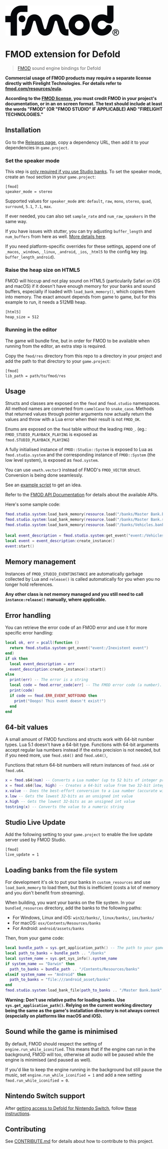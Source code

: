 ![fmod](./docs/fmod_logo.png)

# FMOD extension for Defold

> [FMOD] sound engine bindings for Defold

**Commercial usage of FMOD products may require a separate license directly with
Firelight Technologies. For details refer to [fmod.com/resources/eula][fmod-license].**

**According to the [FMOD license][fmod-license], you must credit FMOD in your
project's documentation, or in an on screen format. The text should include at
least the words "FMOD" (OR "FMOD STUDIO" IF APPLICABLE) AND "FIRELIGHT TECHNOLOGIES."**

[fmod-license]: https://fmod.com/resources/eula

## Installation

Go to the [Releases page](https://github.com/dapetcu21/defold-fmod/releases),
copy a dependency URL, then add it to your dependencies in `game.project`.

### Set the speaker mode

This step is [only required if you use Studio banks][set_software_format].
To set the speaker mode, create an `fmod` section in your `game.project`:

```
[fmod]
speaker_mode = stereo
```

Supported values for `speaker_mode` are: `default`, `raw`, `mono`, `stereo`,
`quad`, `surround`, `5.1`, `7.1`, `max`.

If ever needed, you can also set `sample_rate` and `num_raw_speakers` in the same way.

If you have issues with stutter, you can try adjusting
`buffer_length` and `num_buffers` from here as well.
[More details here](https://fmod.com/resources/documentation-api?version=2.0&page=core-api-system.html#system_setdspbuffersize).

If you need platform-specific overrides for these settings, append one of
`_macos`, `_windows`, `_linux`, `_android`, `_ios`, `_html5` to the config key
(eg. `buffer_length_android`).

### Raise the heap size on HTML5

FMOD will hiccup and not play sound on HTML5 (particularily Safari on iOS and macOS)
if it doesn't have enough memory for your banks and sound buffers, especially if
loaded with `load_bank_memory()`, which copies them into memory. The exact amount 
depends from game to game, but for this example to run, it needs a 512MB heap.

```
[html5]
heap_size = 512
```

### Running in the editor

The game will bundle fine, but in order for FMOD to be available when running
from the editor, an extra step is required.

Copy the `fmod/res` directory from this repo to a directory in your project
and add the path to that directory to your `game.project`:

```
[fmod]
lib_path = path/to/fmod/res
```

## Usage

Structs and classes are exposed on the `fmod` and `fmod.studio` namespaces. All
method names are converted from `camelCase` to `snake_case`. Methods that
returned values through pointer arguments now actually return the values and
throw with a Lua error when their result is not `FMOD_OK`.

Enums are exposed on the `fmod` table without the leading `FMOD_`.
(eg.: `FMOD_STUDIO_PLAYBACK_PLAYING` is exposed as `fmod.STUDIO_PLAYBACK_PLAYING`)

A fully initialised instance of `FMOD::Studio::System` is exposed to Lua as
`fmod.studio.system` and the corresponding instance of
`FMOD::System` (the low level system), is exposed as `fmod.system`.

You can use `vmath.vector3` instead of FMOD's `FMOD_VECTOR` struct. Conversion
is being done seamlessly.

See an [example script][example] to get an idea.

Refer to the [FMOD API Documentation] for details about the available APIs.

Here's some sample code:

```lua
fmod.studio.system:load_bank_memory(resource.load("/banks/Master Bank.bank"), fmod.STUDIO_LOAD_BANK_NORMAL)
fmod.studio.system:load_bank_memory(resource.load("/banks/Master Bank.strings.bank"), fmod.STUDIO_LOAD_BANK_NORMAL)
fmod.studio.system:load_bank_memory(resource.load("/banks/Vehicles.bank"), fmod.STUDIO_LOAD_BANK_NORMAL)

local event_description = fmod.studio.system:get_event("event:/Vehicles/Basic Engine")
local event = event_description:create_instance()
event:start()
```

## Memory management

Instances of `FMOD_STUDIO_EVENTINSTANCE` are automatically garbage collected by
Lua and `release()` is called automatically for you when you no longer hold
references.

**Any other class is not memory managed and you still need to call `instance:release()`
manually, where applicable.**

## Error handling

You can retrieve the error code of an FMOD error and use it for more specific
error handling:

```lua
local ok, err = pcall(function ()
  return fmod.studio.system:get_event("event:/Inexistent event")
end)
if ok then
  local event_description = err
  event_description:create_instance():start()
else
  print(err) -- The error is a string
  local code = fmod.error_code[err] -- The FMOD error code (a number).
  print(code)
  if code == fmod.ERR_EVENT_NOTFOUND then
    print("Ooops! This event doesn't exist!")
  end
end
```

## 64-bit values

A small amount of FMOD functions and structs work with 64-bit number types.
Lua 5.1 doesn't have a 64-bit type. Functions with 64-bit arguments accept
regular lua numbers instead if the extra precision is not needed, but if you
need more, use `fmod.s64()` and `fmod.u64()`,

Functions that return 64-bit numbers will return instances of `fmod.s64` or `fmod.u64`.

```lua
x = fmod.s64(num) -- Converts a Lua number (up to 52 bits of integer precision) to a 64-bit value
x = fmod.s64(low, high) -- Creates a 64-bit value from two 32-bit integers
x.value -- Does the best-effort conversion to a Lua number (accurate within 52 bits of precision)
x.low -- Gets the lowest 32-bits as an unsigned int value
x.high -- Gets the lowest 32-bits as an unsigned int value
tostring(x) -- Converts the value to a numeric string
```

## Studio Live Update

Add the following setting to your `game.project` to enable the live update server
used by FMOD Studio.

```
[fmod]
live_update = 1
```

## Loading banks from the file system

For development it's ok to put your banks in `custom_resources` and use
`load_bank_memory` to load them, but this is inefficient (costs a lot of memory
and you don't benefit from streaming).

When building, you want your banks on the file system. In your
`bundled_resources` directory, add the banks to the following paths:

* For Windows, Linux and iOS: `win32/banks/`, `linux/banks/`, `ios/banks/`
* For macOS: `osx/Contents/Resources/banks`
* For Android: `android/assets/banks`

Then, from your game code:

```lua
local bundle_path = sys.get_application_path() -- The path to your game's directory
local path_to_banks = bundle_path .. "/banks"
local system_name = sys.get_sys_info().system_name
if system_name == "Darwin" then
  path_to_banks = bundle_path .. "/Contents/Resources/banks"
elseif system_name == "Android" then
  path_to_banks = "file:///android_asset/banks"
end
fmod.studio.system:load_bank_file(path_to_banks .. "/Master Bank.bank", fmod.STUDIO_LOAD_BANK_NORMAL)
```

**Warning: Don't use relative paths for loading banks. Use `sys.get_application_path()`. Relying on the current working directory being the same as the game's installation directory is not always correct (especially on platforms like macOS and iOS).**

## Sound while the game is minimised

By default, FMOD should respect the setting of `engine.run_while_iconified`. This
means that if the engine can run in the background, FMOD will too, otherwise
all audio will be paused while the engine is minimised (and paused as well).

If you'd like to keep the engine running in the background but still pause the music,
set `engine.run_while_iconified = 1` and add a new setting `fmod.run_while_iconified = 0`.

## Nintendo Switch support
After [getting access to Defold for Nintendo Switch](https://defold.com/manuals/nintendo-switch/), 
follow [these instructions](https://forum.defold.com/t/fmod-extension-for-switch/65719).

## Contributing

See [CONTRIBUTE.md](./CONTRIBUTE.md) for details about how to contribute to this project.

[example]: ./main/main.script
[FMOD]: https://fmod.com
[FMOD API Documentation]: https://www.fmod.com/resources/documentation-api?version=2.0&page=content/generated/studio_api.html
[bundle_resources]: https://www.defold.com/manuals/project-settings/#_project
[set_software_format]: https://www.fmod.org/docs/content/generated/FMOD_System_SetSoftwareFormat.html
